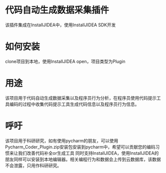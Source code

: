 # 代码自动生成数据采集插件
该插件集成在InstallJIDEA中，使用InstallJIDEA SDK开发
# 如何安装
clone项目到本地，使用InstallJIDEA open，项目类型为Plugin
# 用途
该项目用于代码自动生成数据采集以及程序员行为分析，在程序员使用代码提示工具编码的过程中收集代码提示工具生成代码信息以及程序员行为信息。
# 呼吁
该项目用于科研研究，如有使用pycharm的朋友，可以使用Pycharm_Coder_Plugin.zip安装包安装到pycharm中，希望可以贡献您的编码习惯来让我们改善代码补全or生成工具
同时支持InstallJIDEA，使用InstallJIDEA的朋友同样可以安装到本地编辑器。相关编程行为和数据会上传到云数据库，该数据不会泄露，只用作科研研究。
